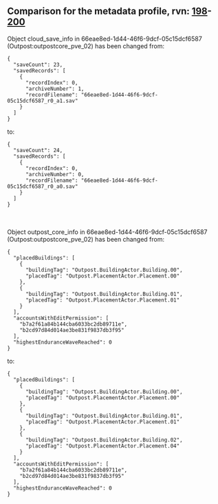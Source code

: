 ## Comparison for the metadata profile, rvn: [198](https://github.com/PRO100KatYT/FortniteProfileRevisions/tree/main/profiles/metadata/198%20metadata.json)-[200](https://github.com/PRO100KatYT/FortniteProfileRevisions/tree/main/profiles/metadata/200%20metadata.json)

Object cloud_save_info in 66eae8ed-1d44-46f6-9dcf-05c15dcf6587 (Outpost:outpostcore_pve_02) has been changed from:

```
{
  "saveCount": 23,
  "savedRecords": [
    {
      "recordIndex": 0,
      "archiveNumber": 1,
      "recordFilename": "66eae8ed-1d44-46f6-9dcf-05c15dcf6587_r0_a1.sav"
    }
  ]
}
```

to:

```
{
  "saveCount": 24,
  "savedRecords": [
    {
      "recordIndex": 0,
      "archiveNumber": 0,
      "recordFilename": "66eae8ed-1d44-46f6-9dcf-05c15dcf6587_r0_a0.sav"
    }
  ]
}
```

<br><br>
Object outpost_core_info in 66eae8ed-1d44-46f6-9dcf-05c15dcf6587 (Outpost:outpostcore_pve_02) has been changed from:

```
{
  "placedBuildings": [
    {
      "buildingTag": "Outpost.BuildingActor.Building.00",
      "placedTag": "Outpost.PlacementActor.Placement.00"
    },
    {
      "buildingTag": "Outpost.BuildingActor.Building.01",
      "placedTag": "Outpost.PlacementActor.Placement.01"
    }
  ],
  "accountsWithEditPermission": [
    "b7a2f61a84b144cba6033bc2db89711e",
    "b2cd97d84d014ae3be831f9837db3f95"
  ],
  "highestEnduranceWaveReached": 0
}
```

to:

```
{
  "placedBuildings": [
    {
      "buildingTag": "Outpost.BuildingActor.Building.00",
      "placedTag": "Outpost.PlacementActor.Placement.00"
    },
    {
      "buildingTag": "Outpost.BuildingActor.Building.01",
      "placedTag": "Outpost.PlacementActor.Placement.01"
    },
    {
      "buildingTag": "Outpost.BuildingActor.Building.02",
      "placedTag": "Outpost.PlacementActor.Placement.04"
    }
  ],
  "accountsWithEditPermission": [
    "b7a2f61a84b144cba6033bc2db89711e",
    "b2cd97d84d014ae3be831f9837db3f95"
  ],
  "highestEnduranceWaveReached": 0
}
```

<br><br>
